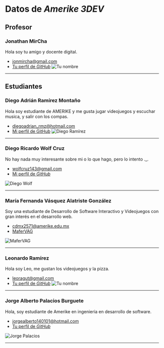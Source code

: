 # Datos de _Amerike 3DEV_

## Profesor

### Jonathan MirCha

Hola soy tu amigo y docente digital.

- [jonmircha@gmail.com](jonmircha@gmail.com)
- [Tu perfil de _GitHub_](https://github.com/jonmircha)
  ![Tu nombre](./img/jonmircha.jpg)

---

## Estudiantes

### Diego Adrián Ramírez Montaño

Hola soy estudiante de AMERIKE y me gusta jugar videojuegos y escuchar musica, y salir con los compas.

- [diegoadrian_rmz@hotmail.com](diegoadrian_rmz@hotmail.com)
- [Mi perfil de GitHub](https://github.com/TouringChutoy)
  ![Diego Ramírez](./img/Actual.jpg)

---

### Diego Ricardo Wolf Cruz

No hay nada muy interesante sobre mi o lo que hago, pero lo intento ._.

- [wolfcruz143@gmail.com](wolfcruz143@gmail.com)
- [Mi perfil de _GitHub_](https://github.com/UwUolf)

![Diego Wolf](./img/Banner.png)

---

### María Fernanda Vásquez Alatriste González

Soy una estudiante de Desarrollo de Software Interactivo y Videojuegos con gran interés en el desarrollo web.

- [cdmx2571@amerike.edu.mx](cdmx2571@amerike.edu.mx)
- [MaferVAG](https://github.com/MaferVAG)

![MaferVAG](./img/MaferVAG.jpg)

---

### Leonardo Ramírez

Hola soy Leo, me gustan los videojuegos y la pizza.

- [leoragut@gmail.com](leoragut@gmail.com)
- [Tu perfil de _GitHub_](https://github.com/LeeonDeChino)
  ![Tu nombre](./img/leo.jpeg)

---

### Jorge Alberto Palacios Burguete

Hola, soy estudiante de Amerike en ingenieria en desarrollo de software.

- [jorgealberto140101@hotmail.com](jorgealberto140101@hotmail.com)
- [Tu perfil de _GitHub_](https://github.com/ElYorchi14)

![Jorge Palacios](./img/Yorchi.jpg)

---

